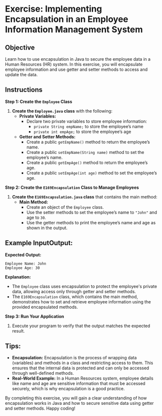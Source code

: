 # Exercise: Implementing Encapsulation in an Employee Information Management System

## Objective
Learn how to use encapsulation in Java to secure the employee data in a Human Resources (HR) system. In this exercise, you will encapsulate employee information and use getter and setter methods to access and update the data.

## Instructions

**Step 1: Create the `Employee` Class**

1. **Create the `Employee.java` class** with the following:
    - **Private Variables:**
        - Declare two private variables to store employee information:
            - `private String empName;`  to store the employee’s name
            - `private int empAge;`  to store the employee’s age
    - **Getter and Setter Methods:**
        - Create a public `getEmpName()` method to return the employee’s name.
        - Create a public `setEmpName(String name)` method to set the employee’s name.
        - Create a public `getEmpAge()` method to return the employee’s age.
        - Create a public `setEmpAge(int age)` method to set the employee’s age.

**Step 2: Create the `E169Encapsulation` Class to Manage Employees**

1. **Create the `E169Encapsulation.java` class** that contains the main method:
    - **Main Method:**
        - Create an object of the `Employee` class.
        - Use the setter methods to set the employee’s name to `"John"` and age to `30`.
        - Use the getter methods to print the employee’s name and age as shown in the output.

## Example InputOutput:

**Expected Output:**

```plaintext
Employee Name: John
Employee Age: 30
```

**Explanation:**
- The `Employee` class uses encapsulation to protect the employee's private data, allowing access only through getter and setter methods.
- The `E169Encapsulation` class, which contains the main method, demonstrates how to set and retrieve employee information using the provided encapsulated methods.

**Step 3: Run Your Application**

1. Execute your program to verify that the output matches the expected result.

## Tips:

- **Encapsulation:** Encapsulation is the process of wrapping data (variables) and methods in a class and restricting access to them. This ensures that the internal data is protected and can only be accessed through well-defined methods.
- **Real-World Example:** In a Human Resources system, employee details like name and age are sensitive information that must be accessed securely, which is why encapsulation is a good practice.

By completing this exercise, you will gain a clear understanding of how encapsulation works in Java and how to secure sensitive data using getter and setter methods. Happy coding!
